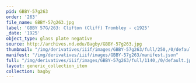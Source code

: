 ```yaml
---
pid: GBBY-57g263
order: '263'
file_name: GBBY-57g263.jpg
label: 'GBBY 57G/263: Clifton (Cliff) Trombley - c1925'
_date: '1925'
object_type: glass plate negative
source: http://archives.nd.edu/Bagby/GBBY-57g263.jpg
thumbnail: "/img/derivatives/iiif/images/GBBY-57g263/full/250,/0/default.jpg"
manifest: "/img/derivatives/iiif/images/GBBY-57g263/manifest.json"
full: "/img/derivatives/iiif/images/GBBY-57g263/full/1140,/0/default.jpg"
layout: generic_collection_item
collection: bagby
---
```

